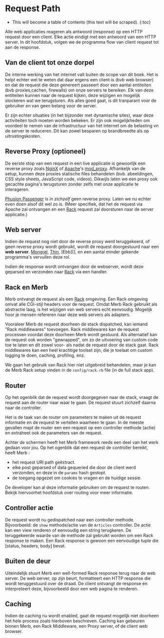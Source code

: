# Request Path

* This will become a table of contents (this text will be scraped).
{:toc}

Alle web applicaties reageren als antwoord (response) op een HTTP request door een client.
Elke actie eindigt met een antwoord van een HTTP server.
In dit hoofdstuk, volgen we de programma flow 
van client request tot aan de response.

## Van de client tot onze dorpel

De interne werking van het internet valt buiten de scope van dit boek.
Het is helpt echter wel te weten 
dat daar ergens een client is (bvb web browser) 
en dat de request die deze genereert passeert door een aantal
entiteiten (bvb proxies,cachen, firewalls) om onze servers te bereiken.
Elk van deze entiteiten kunnen naar de request kijken, deze wijzigen
en mogelijk stockeren wat we terugsturen.
Als alles goed gaat, is dit tranparant voor de gebruiker
en van geen belang voor de server.

Er zijn echter situaties (in het bijzonder met dynamische sites),
waar deze activiteiten toch moeten worden bekeken.
Er zijn ook mogelijkheden om voordeel te nemen van de infrastructuur van het internet
om de belasting vn de server te reduceren.
Dit kan zowel besparen op brandbreedte als op uitrustingskosten.

## Reverse Proxy (optioneel)

De eerste stop van een request in een live applicatie
is gewoonljk een reverse proxy zoals [NginX][] of [Apache][]'s [mod\_proxy][].
Afhankeljk van de setup, kunnen deze proxies statische files behandelen
(bvb. abeeldingen, CSS style sheets, JavaScript code, videos).
Dikwijls laten we een proxy ook gecachte pagina's terugsturen
zonder zelfs met onze applicatie te interageren.

[Phusion Passenger][] is  _in zichzelf_ geen reverse proxy.
Laten we nu echter even doen alsof dit wel zo is.
(Meer specifiek, dat het de request via Apache zal ontvangen
en een [Rack][] request zal doorsturen naar de server applicatie.)

## Web server

Indien de request nog niet door de reverse proxy werd teruggekeerd, 
of geen reverse proxy wordt gebruikt,
wordt de request doorgestuurd naar een **web server**.
[Mongrel][], [Thin][], [Ebb][], en een aantal minder gekende programma's 
vervullen deze rol.

Indien de response wordt ontvangen door de webserver,
wordt deze geparsed en verzonden naar [Rack][] via een handler.


## Rack en Merb

Merb ontvangt de request als een [Rack][] omgeving.
Een Rack omgeving omvat alle CGI-stijl headers voor de request.
Omdat Merb Rack gebruikt als abstractie laag,
is het wijzigen van web servers echt eenvoudig.
Mogelijk hoor je mensen refereren naar deze web servers als adapters.

Vooraleer Merb de request doorheen de stack dispatched, 
kan iemand "Rack middlewares" toevoegen.
Rack middlewares kan de request processen voordat deze doorheen Merb wordt gestuurd.
Als alternatief kan de request ook worden "gewrapped",
om zo de uitvoering van custom code toe te laten en dit zowel voor- als nadat de request 
door de stack gaat.
Rack middlewares kan een heel krachtige toolset zijn, die je toelaat om
custom logging te doen, caching, profiling, enz.

We gaan het gebruik van Rack hier niet uitgebreid behandelen,
maar je kan de Merb Rack setup vinden in de ``config/rack.rb`` file
(in de full stack app).

## Router

Op het ogenblik dat de request wordt doorgegeven naar de stack,
vraagt de request aan de router naar waar te gaan.
De request stuurt zichzelf daarna naar de controller.

Het is de taak van de router om parameters te maken uit de request informatie
en de request te vertellen waarheen te gaan.
In de meeste gevallen mapt de router een een request op een controller methode (actie)
en extraheet ook de parameters van de request.

Achter de schermen heeft het Merb framework reeds een deel van het werk gedaan voor jou.
Op het ogenblik dat een request de controller bereikt, heeft Merb :

* het request URI path geëxtract.
* elke post geparsed of data gequeried die door de client werd verzonden,
  en deze in de ``params`` hash gestopt.
* de toegang opgezet om cookies te vragen en de huidige sessie.

De developer kan al deze informatie gebruiken om de request te routen.
Bekijk hiervoorhet hoofdstuk over routing <!-- (???) --> voor meer informatie.

## Controller actie

De request wordt nu gedispatched naar een controller methode.
Bijvoorbeeld: de ``show`` methode/actie van de ``Articles`` controller.
De actie kan een view renderen of eenvoudig een string terugkeren.
De teruggekeerde waarde van de methode zal gebruikt worden om een Rack response te maken.
Een Rack response is gewoon een eenvoudige tuple die [status, headers, body] bevat.

## Buiten de deur

Uiteindelijk stuurt Merb een well-formed Rack response terug naar de web server.
De web server, op zijn beurt, formatteert een HTTP response
die wordt teruggestuurd over de draad.
De client ontvangt de response en interpreteert deze, bijvoorbeeld door
een web pagina te renderen.


## Caching

Indien de caching nu wordt enabled,
gaat de request mogelijk niet doorheen het hele process zoals hierboven beschreven.
Caching kan gebeuren binnen Merb, een Rack Middleware, een Proxy server,
of de client web browser.


<!-- Links -->
[Apache]:             http://httpd.apache.org/
[GlassFish]:          /deployment/jruby
[mod\_proxy]:         http://httpd.apache.org/docs/2.0/mod/mod_proxy.html
[Mongrel]:            http://mongrel.rubyforge.org/
[MVC]:                /getting-started/mvc
[NginX]:              /deployment/nginx
[Phusion Passenger]:  /deployment/passenger
[Rack]:               http://rack.rubyforge.org/
[Thin]:               http://code.macournoyer.com/thin/
